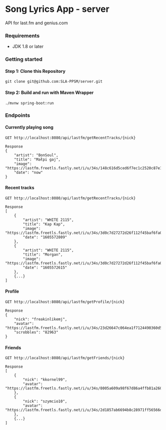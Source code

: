 # Song Lyrics App - server
API for last.fm and genius.com

### Requirements
* JDK 1.8 or later

### Getting started

#### Step 1: Clone this Repository
`git clone git@github.com:SLA-PPSM/server.git`

#### Step 2: Build and run with Maven Wrapper
`./mvnw spring-boot:run`

### Endpoints

#### Currently playing song
```
GET http://localhost:8080/api/lastfm/getRecentTracks/{nick}

Response
{
    "artist": "BonSoul",
    "title": "Małpi gaj",
    "image": "https://lastfm.freetls.fastly.net/i/u/34s/148c616d5ced6f7ec1c2520c87e10142.jpg",
    "date": "now"
}
```

#### Recent tracks
```
GET http://localhost:8080/api/lastfm/getRecentTracks/{nick}

Response
[
    {
        "artist": "WHITE 2115",
        "title": "Kap Kap",
        "image": "https://lastfm.freetls.fastly.net/i/u/34s/3d0c7d27272d26f112f45baf6fa01dbf.jpg",
        "date": "1605572809"
    },
    {
        "artist": "WHITE 2115",
        "title": "Morgan",
        "image": "https://lastfm.freetls.fastly.net/i/u/34s/3d0c7d27272d26f112f45baf6fa01dbf.jpg",
        "date": "1605572615"
    },
    {...}
]
```

#### Profile
```
GET http://localhost:8080/api/lastfm/getProfile/{nick}

Response
{
    "nick": "freakinlikemj",
    "avatar": "https://lastfm.freetls.fastly.net/i/u/34s/23d26647c064ea1f7124490360d5a0e4.png",
    "scrobbles": "82963"
}
```

#### Friends
```
GET http://localhost:8080/api/lastfm/getFriends/{nick}

Response
[
    {
        "nick": "kkornel99",
        "avatar": "https://lastfm.freetls.fastly.net/i/u/34s/8005a609a98f67d86a4ffb81a260c3ab.png"
    },
    {
        "nick": "szymcio10",
        "avatar": "https://lastfm.freetls.fastly.net/i/u/34s/2d1857ab6694b8c28971ff56566d81f4.png"
    },
    {...}
]
```